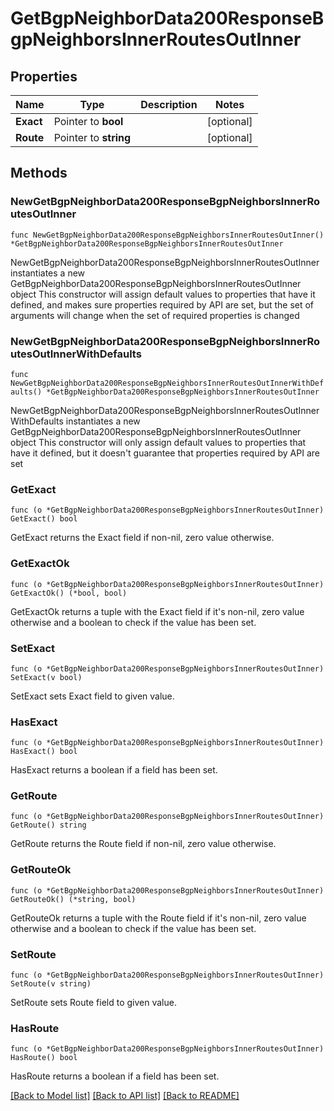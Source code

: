 # GetBgpNeighborData200ResponseBgpNeighborsInnerRoutesOutInner

## Properties

Name | Type | Description | Notes
------------ | ------------- | ------------- | -------------
**Exact** | Pointer to **bool** |  | [optional] 
**Route** | Pointer to **string** |  | [optional] 

## Methods

### NewGetBgpNeighborData200ResponseBgpNeighborsInnerRoutesOutInner

`func NewGetBgpNeighborData200ResponseBgpNeighborsInnerRoutesOutInner() *GetBgpNeighborData200ResponseBgpNeighborsInnerRoutesOutInner`

NewGetBgpNeighborData200ResponseBgpNeighborsInnerRoutesOutInner instantiates a new GetBgpNeighborData200ResponseBgpNeighborsInnerRoutesOutInner object
This constructor will assign default values to properties that have it defined,
and makes sure properties required by API are set, but the set of arguments
will change when the set of required properties is changed

### NewGetBgpNeighborData200ResponseBgpNeighborsInnerRoutesOutInnerWithDefaults

`func NewGetBgpNeighborData200ResponseBgpNeighborsInnerRoutesOutInnerWithDefaults() *GetBgpNeighborData200ResponseBgpNeighborsInnerRoutesOutInner`

NewGetBgpNeighborData200ResponseBgpNeighborsInnerRoutesOutInnerWithDefaults instantiates a new GetBgpNeighborData200ResponseBgpNeighborsInnerRoutesOutInner object
This constructor will only assign default values to properties that have it defined,
but it doesn't guarantee that properties required by API are set

### GetExact

`func (o *GetBgpNeighborData200ResponseBgpNeighborsInnerRoutesOutInner) GetExact() bool`

GetExact returns the Exact field if non-nil, zero value otherwise.

### GetExactOk

`func (o *GetBgpNeighborData200ResponseBgpNeighborsInnerRoutesOutInner) GetExactOk() (*bool, bool)`

GetExactOk returns a tuple with the Exact field if it's non-nil, zero value otherwise
and a boolean to check if the value has been set.

### SetExact

`func (o *GetBgpNeighborData200ResponseBgpNeighborsInnerRoutesOutInner) SetExact(v bool)`

SetExact sets Exact field to given value.

### HasExact

`func (o *GetBgpNeighborData200ResponseBgpNeighborsInnerRoutesOutInner) HasExact() bool`

HasExact returns a boolean if a field has been set.

### GetRoute

`func (o *GetBgpNeighborData200ResponseBgpNeighborsInnerRoutesOutInner) GetRoute() string`

GetRoute returns the Route field if non-nil, zero value otherwise.

### GetRouteOk

`func (o *GetBgpNeighborData200ResponseBgpNeighborsInnerRoutesOutInner) GetRouteOk() (*string, bool)`

GetRouteOk returns a tuple with the Route field if it's non-nil, zero value otherwise
and a boolean to check if the value has been set.

### SetRoute

`func (o *GetBgpNeighborData200ResponseBgpNeighborsInnerRoutesOutInner) SetRoute(v string)`

SetRoute sets Route field to given value.

### HasRoute

`func (o *GetBgpNeighborData200ResponseBgpNeighborsInnerRoutesOutInner) HasRoute() bool`

HasRoute returns a boolean if a field has been set.


[[Back to Model list]](../README.md#documentation-for-models) [[Back to API list]](../README.md#documentation-for-api-endpoints) [[Back to README]](../README.md)


